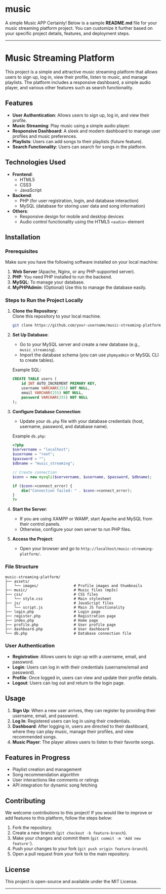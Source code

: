 # music
A simple Music APP
Certainly! Below is a sample **README.md** file for your music streaming platform project. You can customize it further based on your specific project details, features, and deployment steps.

---

# Music Streaming Platform

This project is a simple and attractive music streaming platform that allows users to sign up, log in, view their profile, listen to music, and manage playlists. The platform includes a responsive dashboard, a simple audio player, and various other features such as search functionality.

## Features

- **User Authentication**: Allows users to sign up, log in, and view their profile.
- **Music Streaming**: Play music using a simple audio player.
- **Responsive Dashboard**: A sleek and modern dashboard to manage user profiles and music preferences.
- **Playlists**: Users can add songs to their playlists (future feature).
- **Search Functionality**: Users can search for songs in the platform.

## Technologies Used

- **Frontend**: 
  - HTML5
  - CSS3
  - JavaScript
- **Backend**:
  - PHP (for user registration, login, and database interaction)
  - MySQL (database for storing user data and song information)
- **Others**:
  - Responsive design for mobile and desktop devices
  - Audio control functionality using the HTML5 `<audio>` element

## Installation

### Prerequisites

Make sure you have the following software installed on your local machine:

1. **Web Server** (Apache, Nginx, or any PHP-supported server).
2. **PHP**: You need PHP installed to run the backend.
3. **MySQL**: To manage your database.
4. **MyPHPAdmin**: (Optional) Use this to manage the database easily.

### Steps to Run the Project Locally

1. **Clone the Repository**:  
   Clone this repository to your local machine.

   ```bash
   git clone https://github.com/your-username/music-streaming-platform.git
   ```

2. **Set Up Database**:
   - Go to your MySQL server and create a new database (e.g., `music_streaming`).
   - Import the database schema (you can use `phpmyadmin` or MySQL CLI to create tables).
   
   Example SQL:
   ```sql
   CREATE TABLE users (
       id INT AUTO_INCREMENT PRIMARY KEY,
       username VARCHAR(255) NOT NULL,
       email VARCHAR(255) NOT NULL,
       password VARCHAR(255) NOT NULL
   );
   ```

3. **Configure Database Connection**:
   - Update your `db.php` file with your database credentials (host, username, password, and database name).

   Example `db.php`:
   ```php
   <?php
   $servername = "localhost";
   $username = "root";
   $password = "";
   $dbname = "music_streaming";

   // Create connection
   $conn = new mysqli($servername, $username, $password, $dbname);

   if ($conn->connect_error) {
       die("Connection failed: " . $conn->connect_error);
   }
   ?>
   ```

4. **Start the Server**:
   - If you are using XAMPP or WAMP, start Apache and MySQL from their control panels.
   - Otherwise, configure your own server to run PHP files.

5. **Access the Project**:
   - Open your browser and go to `http://localhost/music-streaming-platform/`.

### File Structure

```
music-streaming-platform/
├── assets/
│   └── images/                # Profile images and thumbnails
├── music/                     # Music files (mp3s)
├── css/                       # CSS files
│   └── style.css              # Main stylesheet
├── js/                        # JavaScript files
│   └── script.js              # Main JS functionality
├── login.php                  # Login page
├── register.php               # Registration page
├── index.php                  # Home page
├── profile.php                # User profile page
├── dashboard.php              # User dashboard
└── db.php                     # Database connection file
```

### User Authentication

- **Registration**: Allows users to sign up with a username, email, and password.
- **Login**: Users can log in with their credentials (username/email and password).
- **Profile**: Once logged in, users can view and update their profile details.
- **Logout**: Users can log out and return to the login page.

## Usage

1. **Sign Up**: When a new user arrives, they can register by providing their username, email, and password.
2. **Log In**: Registered users can log in using their credentials.
3. **Dashboard**: After logging in, users are directed to their dashboard, where they can play music, manage their profiles, and view recommended songs.
4. **Music Player**: The player allows users to listen to their favorite songs.

## Features in Progress

- Playlist creation and management
- Song recommendation algorithm
- User interactions like comments or ratings
- API integration for dynamic song fetching

## Contributing

We welcome contributions to this project! If you would like to improve or add features to this platform, follow the steps below:

1. Fork the repository.
2. Create a new branch (`git checkout -b feature-branch`).
3. Make your changes and commit them (`git commit -m 'Add new feature'`).
4. Push your changes to your fork (`git push origin feature-branch`).
5. Open a pull request from your fork to the main repository.

## License

This project is open-source and available under the MIT License.

---
